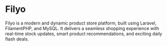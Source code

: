# Filyo
Filyo is a modern and dynamic product store platform, built using Laravel, FilamentPHP, and MySQL. It delivers a seamless shopping experience with real-time stock updates, smart product recommendations, and exciting daily flash deals.
